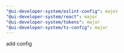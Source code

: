 ```yaml
---
"@ui-developer-system/eslint-config": major
"@ui-developer-system/react": major
"@ui-developer-system/tokens": major
"@ui-developer-system/ts-config": major
---
```


add config
